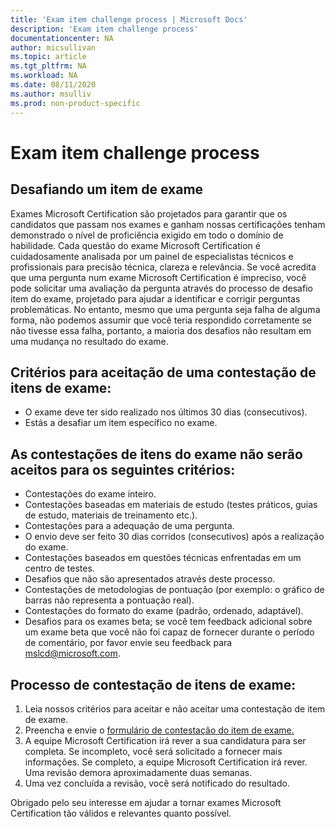 ```yaml
---
title: 'Exam item challenge process | Microsoft Docs'
description: 'Exam item challenge process' 
documentationcenter: NA 
author: micsullivan
ms.topic: article
ms.tgt_pltfrm: NA
ms.workload: NA
ms.date: 08/11/2020
ms.author: msulliv
ms.prod: non-product-specific
---
```

# Exam item challenge process

## Desafiando um item de exame

Exames Microsoft Certification são projetados para garantir que os candidatos que passam nos exames e ganham nossas certificações tenham demonstrado o nível de proficiência exigido em todo o domínio de habilidade. Cada questão do exame Microsoft Certification é cuidadosamente analisada por um painel de especialistas técnicos e profissionais para precisão técnica, clareza e relevância. Se você acredita que uma pergunta num exame Microsoft Certification é impreciso, você pode solicitar uma avaliação da pergunta através do processo de desafio item do exame, projetado para ajudar a identificar e corrigir perguntas problemáticas. No entanto, mesmo que uma pergunta seja falha de alguma forma, não podemos assumir que você teria respondido corretamente se não tivesse essa falha, portanto, a maioria dos desafios não resultam em uma mudança no resultado do exame.

## Critérios para aceitação de uma contestação de itens de exame:

- O exame deve ter sido realizado nos últimos 30 dias (consecutivos).
- Estás a desafiar um item específico no exame.

## As contestações de itens do exame não serão aceitos para os seguintes critérios:

- Contestações do exame inteiro.
- Contestações baseadas em materiais de estudo (testes práticos, guias de estudo, materiais de treinamento etc.).
- Contestações para a adequação de uma pergunta.
- O envio deve ser feito 30 dias corridos (consecutivos) após a realização do exame.
- Contestações baseados em questões técnicas enfrentadas em um centro de testes.
- Desafios que não são apresentados através deste processo.
- Contestações de metodologias de pontuação (por exemplo: o gráfico de barras não representa a pontuação real).
- Contestações do formato do exame (padrão, ordenado, adaptável).
- Desafios para os exames beta; se você tem feedback adicional sobre um exame beta que você não foi capaz de fornecer durante o período de comentário, por favor envie seu feedback para [mslcd@microsoft.com](mailto:mslcd@microsoft.com).

## Processo de contestação de itens de exame:

1. Leia nossos critérios para aceitar e não aceitar uma contestação de item de exame.
2. Preencha e envie o [formulário de contestação do item de exame.](https://forms.office.com/Pages/ResponsePage.aspx?id=v4j5cvGGr0GRqy180BHbR_ISAtLPKo9OtWclB8hC17dUOEpJNklTMlBWWFc0UUI2VjJBTUI5REVWUC4u)
3. A equipe Microsoft Certification irá rever a sua candidatura para ser completa. Se incompleto, você será solicitado a fornecer mais informações. Se completo, a equipe Microsoft Certification irá rever. Uma revisão demora aproximadamente duas semanas.
4. Uma vez concluída a revisão, você será notificado do resultado.

Obrigado pelo seu interesse em ajudar a tornar exames Microsoft Certification tão válidos e relevantes quanto possível.
